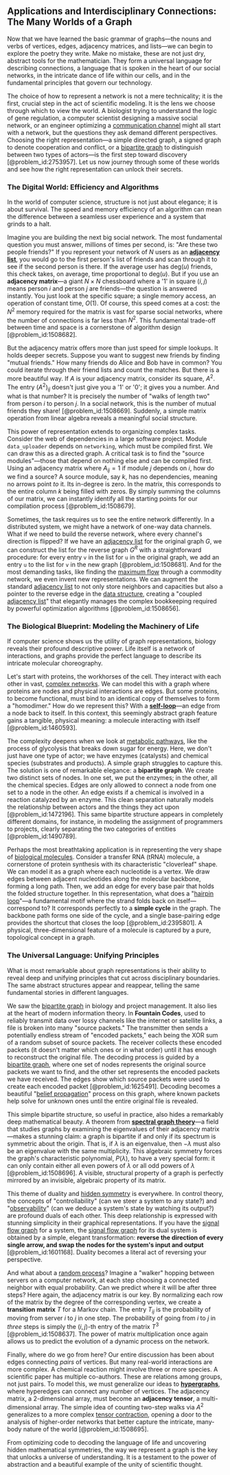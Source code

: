## Applications and Interdisciplinary Connections: The Many Worlds of a Graph

Now that we have learned the basic grammar of graphs—the nouns and verbs of vertices, edges, adjacency matrices, and lists—we can begin to explore the poetry they write. Make no mistake, these are not just dry, abstract tools for the mathematician. They form a universal language for describing connections, a language that is spoken in the heart of our social networks, in the intricate dance of life within our cells, and in the fundamental principles that govern our technology.

The choice of how to represent a network is not a mere technicality; it is the first, crucial step in the act of scientific modeling. It is the lens we choose through which to view the world. A biologist trying to understand the logic of gene regulation, a computer scientist designing a massive social network, or an engineer optimizing a [communication channel](@article_id:271980) might all start with a network, but the questions they ask demand different perspectives. Choosing the right representation—a simple directed graph, a signed graph to denote cooperation and conflict, or a [bipartite graph](@article_id:153453) to distinguish between two types of actors—is the first step toward discovery [@problem_id:2753957]. Let us now journey through some of these worlds and see how the right representation can unlock their secrets.

### The Digital World: Efficiency and Algorithms

In the world of computer science, structure is not just about elegance; it is about survival. The speed and memory efficiency of an algorithm can mean the difference between a seamless user experience and a system that grinds to a halt.

Imagine you are building the next big social network. The most fundamental question you must answer, millions of times per second, is: "Are these two people friends?" If you represent your network of $N$ users as an **[adjacency list](@article_id:266380)**, you would go to the first person's list of friends and scan through it to see if the second person is there. If the average user has $\text{deg}(u)$ friends, this check takes, on average, time proportional to $\text{deg}(u)$. But if you use an **adjacency matrix**—a giant $N \times N$ chessboard where a '1' in square $(i, j)$ means person $i$ and person $j$ are friends—the question is answered instantly. You just look at the specific square; a single memory access, an operation of constant time, $O(1)$. Of course, this speed comes at a cost: the $N^2$ memory required for the matrix is vast for sparse social networks, where the number of connections is far less than $N^2$. This fundamental trade-off between time and space is a cornerstone of algorithm design [@problem_id:1508682].

But the adjacency matrix offers more than just speed for simple lookups. It holds deeper secrets. Suppose you want to suggest new friends by finding "mutual friends." How many friends do Alice and Bob have in common? You could iterate through their friend lists and count the matches. But there is a more beautiful way. If $A$ is your adjacency matrix, consider its square, $A^2$. The entry $(A^2)_{ij}$ doesn't just give you a '1' or '0'; it gives you a number. And what is that number? It is precisely the number of "walks of length two" from person $i$ to person $j$. In a social network, this is the number of mutual friends they share! [@problem_id:1508669]. Suddenly, a simple matrix operation from linear algebra reveals a meaningful social structure.

This power of representation extends to organizing complex tasks. Consider the web of dependencies in a large software project. Module `data_uploader` depends on `networking`, which must be compiled first. We can draw this as a directed graph. A critical task is to find the "source modules"—those that depend on nothing else and can be compiled first. Using an adjacency matrix where $A_{ij}=1$ if module $j$ depends on $i$, how do we find a source? A source module, say $k$, has no dependencies, meaning no arrows point *to* it. Its in-degree is zero. In the matrix, this corresponds to the entire column $k$ being filled with zeros. By simply summing the columns of our matrix, we can instantly identify all the starting points for our compilation process [@problem_id:1508679].

Sometimes, the task requires us to see the entire network differently. In a distributed system, we might have a network of one-way data channels. What if we need to build the reverse network, where every channel's direction is flipped? If we have an [adjacency list](@article_id:266380) for the original graph $G$, we can construct the list for the reverse graph $G^R$ with a straightforward procedure: for every entry `v` in the list for `u` in the original graph, we add an entry `u` to the list for `v` in the new graph [@problem_id:1508681]. And for the most demanding tasks, like finding the [maximum flow](@article_id:177715) through a commodity network, we even invent new representations. We can augment the standard [adjacency list](@article_id:266380) to not only store neighbors and capacities but also a pointer to the reverse edge in the [data structure](@article_id:633770), creating a "coupled [adjacency list](@article_id:266380)" that elegantly manages the complex bookkeeping required by powerful optimization algorithms [@problem_id:1508656].

### The Biological Blueprint: Modeling the Machinery of Life

If computer science shows us the utility of graph representations, biology reveals their profound descriptive power. Life itself is a network of interactions, and graphs provide the perfect language to describe its intricate molecular choreography.

Let's start with proteins, the workhorses of the cell. They interact with each other in vast, [complex networks](@article_id:261201). We can model this with a graph where proteins are nodes and physical interactions are edges. But some proteins, to become functional, must bind to an identical copy of themselves to form a "homodimer." How do we represent this? With a **[self-loop](@article_id:274176)**—an edge from a node back to itself. In this context, this seemingly abstract graph feature gains a tangible, physical meaning: a molecule interacting with itself [@problem_id:1460593].

The complexity deepens when we look at [metabolic pathways](@article_id:138850), like the process of glycolysis that breaks down sugar for energy. Here, we don't just have one type of actor; we have enzymes (catalysts) and chemical species (substrates and products). A simple graph struggles to capture this. The solution is one of remarkable elegance: a **bipartite graph**. We create two distinct sets of nodes. In one set, we put the enzymes; in the other, all the chemical species. Edges are only allowed to connect a node from one set to a node in the other. An edge exists if a chemical is involved in a reaction catalyzed by an enzyme. This clean separation naturally models the relationship between actors and the things they act upon [@problem_id:1472196]. This same bipartite structure appears in completely different domains, for instance, in modeling the assignment of programmers to projects, clearly separating the two categories of entities [@problem_id:1490789].

Perhaps the most breathtaking application is in representing the very shape of [biological molecules](@article_id:162538). Consider a transfer RNA (tRNA) molecule, a cornerstone of protein synthesis with its characteristic "cloverleaf" shape. We can model it as a graph where each nucleotide is a vertex. We draw edges between adjacent nucleotides along the molecular backbone, forming a long path. Then, we add an edge for every base pair that holds the folded structure together. In this representation, what does a "[hairpin loop](@article_id:198298)"—a fundamental motif where the strand folds back on itself—correspond to? It corresponds perfectly to a **simple cycle** in the graph. The backbone path forms one side of the cycle, and a single base-pairing edge provides the shortcut that closes the loop [@problem_id:2395801]. A physical, three-dimensional feature of a molecule is captured by a pure, topological concept in a graph.

### The Universal Language: Unifying Principles

What is most remarkable about graph representations is their ability to reveal deep and unifying principles that cut across disciplinary boundaries. The same abstract structures appear and reappear, telling the same fundamental stories in different languages.

We saw the [bipartite graph](@article_id:153453) in biology and project management. It also lies at the heart of modern information theory. In **Fountain Codes**, used to reliably transmit data over lossy channels like the internet or satellite links, a file is broken into many "source packets." The transmitter then sends a potentially endless stream of "encoded packets," each being the XOR sum of a random subset of source packets. The receiver collects these encoded packets (it doesn't matter which ones or in what order) until it has enough to reconstruct the original file. The decoding process is guided by a [bipartite graph](@article_id:153453), where one set of nodes represents the original source packets we want to find, and the other set represents the encoded packets we have received. The edges show which source packets were used to create each encoded packet [@problem_id:1625491]. Decoding becomes a beautiful "[belief propagation](@article_id:138394)" process on this graph, where known packets help solve for unknown ones until the entire original file is revealed.

This simple bipartite structure, so useful in practice, also hides a remarkably deep mathematical beauty. A theorem from **[spectral graph theory](@article_id:149904)**—a field that studies graphs by examining the eigenvalues of their adjacency matrix—makes a stunning claim: a graph is bipartite if and only if its spectrum is symmetric about the origin. That is, if $\lambda$ is an eigenvalue, then $-\lambda$ must also be an eigenvalue with the same multiplicity. This algebraic symmetry forces the graph's characteristic polynomial, $P(\lambda)$, to have a very special form: it can only contain either all even powers of $\lambda$ or all odd powers of $\lambda$ [@problem_id:1508696]. A visible, structural property of a graph is perfectly mirrored by an invisible, algebraic property of its matrix.

This theme of duality and [hidden symmetry](@article_id:168787) is everywhere. In control theory, the concepts of "controllability" (can we steer a system to any state?) and "[observability](@article_id:151568)" (can we deduce a system's state by watching its output?) are profound duals of each other. This deep relationship is expressed with stunning simplicity in their graphical representations. If you have the [signal flow graph](@article_id:172930) for a system, the [signal flow graph](@article_id:172930) for its dual system is obtained by a simple, elegant transformation: **reverse the direction of every single arrow, and swap the nodes for the system's input and output** [@problem_id:1601168]. Duality becomes a literal act of reversing your perspective.

And what about a [random process](@article_id:269111)? Imagine a "walker" hopping between servers on a computer network, at each step choosing a connected neighbor with equal probability. Can we predict where it will be after three steps? Here again, the adjacency matrix is our key. By normalizing each row of the matrix by the degree of the corresponding vertex, we create a **transition matrix** $T$ for a Markov chain. The entry $T_{ij}$ is the probability of moving from server $i$ to $j$ in one step. The probability of going from $i$ to $j$ in *three* steps is simply the $(i, j)$-th entry of the matrix $T^3$ [@problem_id:1508637]. The power of matrix multiplication once again allows us to predict the evolution of a dynamic process on the network.

Finally, where do we go from here? Our entire discussion has been about edges connecting *pairs* of vertices. But many real-world interactions are more complex. A chemical reaction might involve three or more species. A scientific paper has multiple co-authors. These are relations among groups, not just pairs. To model this, we must generalize our ideas to **[hypergraphs](@article_id:270449)**, where hyperedges can connect any number of vertices. The adjacency matrix, a 2-dimensional array, must become an **adjacency tensor**, a multi-dimensional array. The simple idea of counting two-step walks via $A^2$ generalizes to a more complex [tensor contraction](@article_id:192879), opening a door to the analysis of higher-order networks that better capture the intricate, many-body nature of the world [@problem_id:1508695].

From optimizing code to decoding the language of life and uncovering hidden mathematical symmetries, the way we represent a graph is the key that unlocks a universe of understanding. It is a testament to the power of abstraction and a beautiful example of the unity of scientific thought.